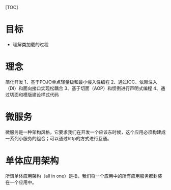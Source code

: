 [TOC]

# 目标
+ 理解类加载的过程

# 理念
简化开发
1、基于POJO单点轻量级和最小侵入性编程
2、通过IOC、依赖注入（DI）和面向接口实现松耦合
3、基于切面（AOP）和惯例进行声明式编程
4、通过切面和模版建设样式代码

# 微服务
微服务是一种架构风格，它要求我们在开发一个应该东时候，这个应用必须构建成一系列小服务的组合；可以通过http的方式进行互通。

# 单体应用架构
所谓单体应用架构（all in one）是指，我们将一个应用中的所有应用服务都封装在一个应用中。